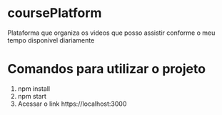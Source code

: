 # coursePlatform
Plataforma que organiza os videos que posso assistir conforme o meu tempo disponível diariamente

# Comandos para utilizar o projeto 
1. npm install
2. npm start
3. Acessar o link https://localhost:3000
